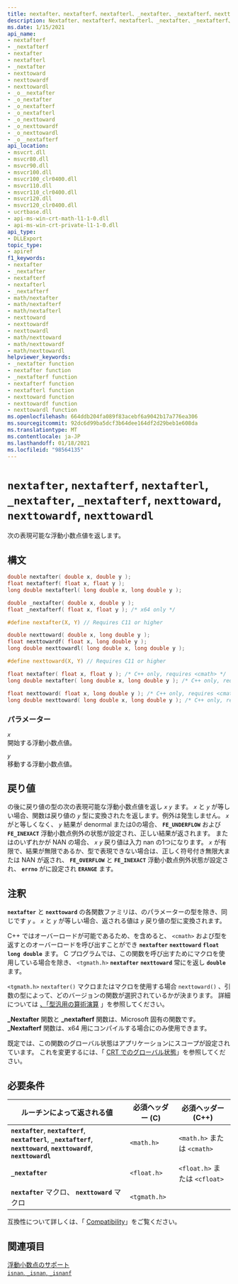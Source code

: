 ```yaml
---
title: nextafter、nextafterf、nextafterl、_nextafter、_nextafterf、nexttoward、nexttowardf、nexttowardl
description: Nextafter、nextafterf、nextafterl、_nextafter、_nextafterf、nextafter、nexttowardf、および nexttowardl の API リファレンスこれは、次の表現可能な浮動小数点値を返します。
ms.date: 1/15/2021
api_name:
- nextafterf
- _nextafterf
- nextafter
- nextafterl
- _nextafter
- nexttoward
- nexttowardf
- nexttowardl
- _o__nextafter
- _o_nextafter
- _o_nextafterf
- _o_nextafterl
- _o_nexttoward
- _o_nexttowardf
- _o_nexttowardl
- _o__nextafterf
api_location:
- msvcrt.dll
- msvcr80.dll
- msvcr90.dll
- msvcr100.dll
- msvcr100_clr0400.dll
- msvcr110.dll
- msvcr110_clr0400.dll
- msvcr120.dll
- msvcr120_clr0400.dll
- ucrtbase.dll
- api-ms-win-crt-math-l1-1-0.dll
- api-ms-win-crt-private-l1-1-0.dll
api_type:
- DLLExport
topic_type:
- apiref
f1_keywords:
- nextafter
- _nextafter
- nextafterf
- nextafterl
- _nextafterf
- math/nextafter
- math/nextafterf
- math/nextafterl
- nexttoward
- nexttowardf
- nexttowardl
- math/nexttoward
- math/nexttowardf
- math/nexttowardl
helpviewer_keywords:
- _nextafter function
- nextafter function
- _nextafterf function
- nextafterf function
- nextafterl function
- nexttoward function
- nexttowardf function
- nexttowardl function
ms.openlocfilehash: 664ddb204fa089f83acebf6a9042b17a776ea306
ms.sourcegitcommit: 92dc6d99ba5dcf3b64dee164df2d29beb1e608da
ms.translationtype: MT
ms.contentlocale: ja-JP
ms.lasthandoff: 01/18/2021
ms.locfileid: "98564135"
---
```

# <a name="nextafter-nextafterf-nextafterl-_nextafter-_nextafterf-nexttoward-nexttowardf-nexttowardl"></a>`nextafter`, `nextafterf`, `nextafterl`, `_nextafter`, `_nextafterf`, `nexttoward`, `nexttowardf`, `nexttowardl`

次の表現可能な浮動小数点値を返します。

## <a name="syntax"></a>構文

```C
double nextafter( double x, double y );
float nextafterf( float x, float y );
long double nextafterl( long double x, long double y );

double _nextafter( double x, double y );
float _nextafterf( float x, float y ); /* x64 only */

#define nextafter(X, Y) // Requires C11 or higher

double nexttoward( double x, long double y );
float nexttowardf( float x, long double y );
long double nexttowardl( long double x, long double y );

#define nexttoward(X, Y) // Requires C11 or higher

float nextafter( float x, float y ); /* C++ only, requires <cmath> */
long double nextafter( long double x, long double y ); /* C++ only, requires <cmath> */

float nexttoward( float x, long double y ); /* C++ only, requires <cmath> */
long double nexttoward( long double x, long double y ); /* C++ only, requires <cmath> */
```

### <a name="parameters"></a>パラメーター

*`x`*\
開始する浮動小数点値。

*`y`*\
移動する浮動小数点値。

## <a name="return-value"></a>戻り値

の後に戻り値の型の次の表現可能な浮動小数点値を返し *`x`* *`y`* ます。 *`x`* と *`y`* が等しい場合、関数は戻り値の *`y`* 型に変換されたを返します。例外は発生しません。 *`x`* がと等しくなく、 *`y`* 結果が denormal または0の場合、 **`FE_UNDERFLOW`** および **`FE_INEXACT`** 浮動小数点例外の状態が設定され、正しい結果が返されます。 またはのいずれかが NAN の場合、 *`x`* *`y`* 戻り値は入力 nan の1つになります。 *`x`* が有限で、結果が無限であるか、型で表現できない場合は、正しく符号付き無限大または NAN が返され、 **`FE_OVERFLOW`** と **`FE_INEXACT`** 浮動小数点例外状態が設定され、 **`errno`** がに設定され **`ERANGE`** ます。

## <a name="remarks"></a>注釈

**`nextafter`** と **`nexttoward`** の各関数ファミリは、のパラメーターの型を除き、同じです *`y`* 。 *`x`* と *`y`* が等しい場合、返される値は *`y`* 戻り値の型に変換されます。

C++ ではオーバーロードが可能であるため、を含めると、 `<cmath>` および型を返すとのオーバーロードを呼び出すことができ **`nextafter`** **`nexttoward`** **`float`** **`long double`** ます。 C プログラムでは、この関数を呼び出すためにマクロを使用している場合を除き、 `<tgmath.h>` **`nextafter`** **`nexttoward`** 常にを返し **`double`** ます。

`<tgmath.h>` `nextafter()` マクロまたはマクロを使用する場合 `nexttoward()` 、引数の型によって、どのバージョンの関数が選択されているかが決まります。 詳細については [、「型汎用の算術演算](../../c-runtime-library/tgmath.md) 」を参照してください。

**_Nextafter** 関数と **_nextafterf** 関数は、Microsoft 固有の関数です。 **_Nextafterf** 関数は、x64 用にコンパイルする場合にのみ使用できます。

既定では、この関数のグローバル状態はアプリケーションにスコープが設定されています。 これを変更するには、「 [CRT でのグローバル状態](../global-state.md)」を参照してください。

## <a name="requirements"></a>必要条件

|ルーチンによって返される値|必須ヘッダー (C)|必須ヘッダー (C++)|
|-------------|---------------------------|-------------------------------|
|**`nextafter`**, **`nextafterf`**, **`nextafterl`**, **`_nextafterf`**, **`nexttoward`**, **`nexttowardf`**, **`nexttowardl`**|`<math.h>`|`<math.h>` または `<cmath>`|
|**`_nextafter`**|`<float.h>`|`<float.h>` または `<cfloat>`|
|**`nextafter`** マクロ、  **`nexttoward`** マクロ| `<tgmath.h>` ||

互換性について詳しくは、「 [Compatibility](../../c-runtime-library/compatibility.md)」をご覧ください。

## <a name="see-also"></a>関連項目

[浮動小数点のサポート](../../c-runtime-library/floating-point-support.md)\
[`isnan`, `_isnan`, `_isnanf`](isnan-isnan-isnanf.md)
